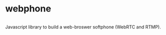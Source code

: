 webphone
========
````
````

Javascript library to build a web-broswer softphone (WebRTC and RTMP).
